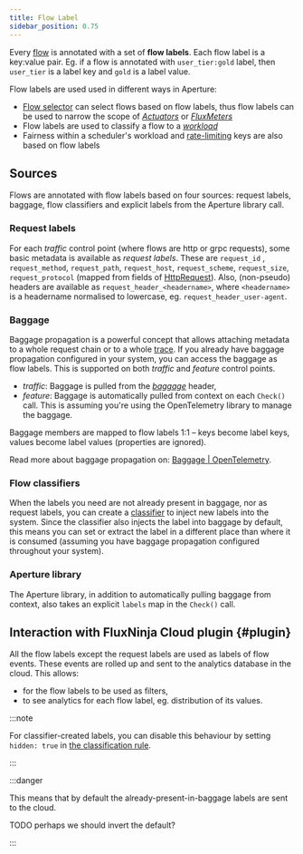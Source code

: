 ```yaml
---
title: Flow Label
sidebar_position: 0.75
---
```


Every [flow][flow] is annotated with a set of **flow labels**. Each flow label
is a key:value pair. Eg. if a flow is annotated with `user_tier:gold` label,
then `user_tier` is a label key and `gold` is a label value.

Flow labels are used used in different ways in Aperture:

- [Flow selector][selector] can select flows based on flow labels, thus flow
  labels can be used to narrow the scope of [_Actuators_][actuators] or
  [_FluxMeters_][fluxmeter]
- Flow labels are used to classify a flow to a [_workload_][workload]
- Fairness within a scheduler's workload and [rate-limiting][ratelimiter] keys
  are also based on flow labels

## Sources

Flows are annotated with flow labels based on four sources: request labels,
baggage, flow classifiers and explicit labels from the Aperture library call.

### Request labels

For each _traffic_ control point (where flows are http or grpc requests), some
basic metadata is available as _request labels_. These are `request_id` ,
`request_method`, `request_path`, `request_host`, `request_scheme`,
`request_size`, `request_protocol` (mapped from fields of
[HttpRequest][authz-request-http]). Also, (non-pseudo) headers are available as
`request_header_<headername>`, where `<headername>` is a headername normalised
to lowercase, eg. `request_header_user-agent`.

### Baggage

Baggage propagation is a powerful concept that allows attaching metadata to a
whole request chain or to a whole [trace][traces]. If you already have baggage
propagation configured in your system, you can access the baggage as flow
labels. This is supported on both _traffic_ and _feature_ control points.

- _traffic_: Baggage is pulled from the [_baggage_][baggage] header,
- _feature_: Baggage is automatically pulled from context on each `Check()`
  call. This is assuming you're using the OpenTelemetry library to manage the
  baggage.

Baggage members are mapped to flow labels 1:1 – keys become label keys, values
become label values (properties are ignored).

Read more about baggage propagation on:
[Baggage | OpenTelemetry](https://opentelemetry.io/docs/concepts/signals/baggage/).

### Flow classifiers

When the labels you need are not already present in baggage, nor as request
labels, you can create a [classifier](classifier) to inject new labels into the
system. Since the classifier also injects the label into baggage by default,
this means you can set or extract the label in a different place than where it
is consumed (assuming you have baggage propagation configured throughout your
system).

### Aperture library

The Aperture library, in addition to automatically pulling baggage from context,
also takes an explicit `labels` map in the `Check()` call.

## Interaction with FluxNinja Cloud plugin {#plugin}

All the flow labels except the request labels are used as labels of flow events.
These events are rolled up and sent to the analytics database in the cloud. This
allows:

- for the flow labels to be used as filters,
- to see analytics for each flow label, eg. distribution of its values.

:::note

For classifier-created labels, you can disable this behaviour by setting
`hidden: true` in
[the classification rule](/reference/configuration/policies.md#v1-rule).

:::

:::danger

This means that by default the already-present-in-baggage labels are sent to the
cloud.

TODO perhaps we should invert the default?

:::

[flow]: /concepts/flow-control/flow-control.md#flow
[selector]: /concepts/flow-control/selector.md
[actuators]: /concepts/flow-control/actuators/actuators.md
[scheduler]: /concepts/flow-control/actuators/scheduler.md
[workload]: /concepts/flow-control/actuators/scheduler.md#workload
[ratelimiter]: /concepts/flow-control/actuators/rate-limiter.md
[fluxmeter]: /concepts/flow-control/fluxmeter.md
[authz-request-http]:
  https://github.com/envoyproxy/envoy/blob/637a92a56e2739b5f78441c337171968f18b46ee/api/envoy/service/auth/v3/attribute_context.proto#L102
[baggage]: https://www.w3.org/TR/baggage/#baggage-http-header-format
[traces]:
  https://opentelemetry.io/docs/concepts/observability-primer/#distributed-traces
